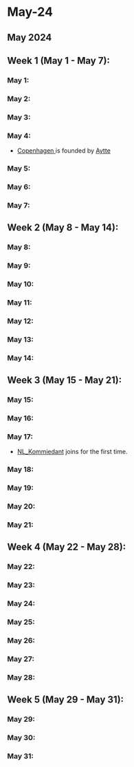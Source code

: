 # May-24

## May 2024

## Week 1 (May 1 - May 7):

### May 1:

### May 2:

### May 3:

### May 4:

* [Copenhagen ](../the-world/civilization/towns/copenhagen.md)is founded by [Aytte](../the-world/civilization/players/aytte/)

### May 5:

### May 6:

### May 7:

## Week 2 (May 8 - May 14):

### May 8:

### May 9:

### May 10:

### May 11:

### May 12:

### May 13:

### May 14:

## Week 3 (May 15 - May 21):

### May 15:

### May 16:

### May 17:

* [NL\_Kommiedant](../the-world/civilization/players/nl_kommiedant.md) joins for the first time.

### May 18:

### May 19:

### May 20:

### May 21:

## Week 4 (May 22 - May 28):

### May 22:

### May 23:

### May 24:

### May 25:

### May 26:

### May 27:

### May 28:

## Week 5 (May 29 - May 31):

### May 29:

### May 30:

### May 31:
